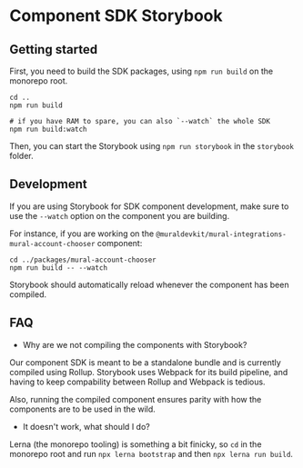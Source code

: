 # Component SDK Storybook

## Getting started

First, you need to build the SDK packages, using `npm run build` on the monorepo root.

```
cd ..
npm run build

# if you have RAM to spare, you can also `--watch` the whole SDK
npm run build:watch
```


Then, you can start the Storybook using `npm run storybook` in the `storybook` folder.

## Development

If you are using Storybook for SDK component development, make sure to use the `--watch` option on the component you are building.

For instance, if you are working on the `@muraldevkit/mural-integrations-mural-account-chooser` component:

```
cd ../packages/mural-account-chooser
npm run build -- --watch
```

Storybook should automatically reload whenever the component has been compiled.

## FAQ

* Why are we not compiling the components with Storybook?

Our component SDK is meant to be a standalone bundle and is currently compiled using Rollup.
Storybook uses Webpack for its build pipeline, and having to keep compability between Rollup and Webpack is tedious.

Also, running the compiled component ensures parity with how the components are to be used in the wild.

* It doesn't work, what should I do?

Lerna (the monorepo tooling) is something a bit finicky, so `cd` in the monorepo root and run `npx lerna bootstrap` and then `npx lerna run build`.
